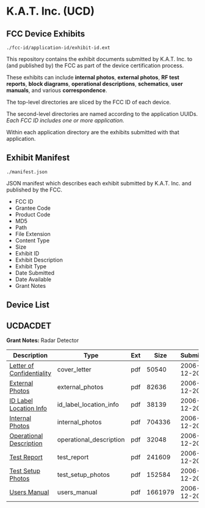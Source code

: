 # K.A.T. Inc. (UCD)
## FCC Device Exhibits

```
./fcc-id/application-id/exhibit-id.ext
```

This repository contains the exhibit documents submitted by K.A.T. Inc. to (and published by) the FCC as part of the device certification process.

These exhibits can include **internal photos**, **external photos**, **RF test reports**, **block diagrams**, **operational descriptions**, **schematics**, **user manuals**, and various **correspondence**.

The top-level directories are sliced by the FCC ID of each device.

The second-level directories are named according to the application UUIDs. *Each FCC ID includes one or more application.*

Within each application directory are the exhibits submitted with that application. 

## Exhibit Manifest

```
./manifest.json
```

JSON manifest which describes each exhibit submitted by K.A.T. Inc. and published by the FCC.

- FCC ID
- Grantee Code
- Product Code
- MD5
- Path
- File Extension
- Content Type
- Size
- Exhibit ID
- Exhibit Description
- Exhibit Type
- Date Submitted
- Date Available
- Grant Notes

## Device List
## UCDACDET
**Grant Notes:** Radar Detector

| Description | Type | Ext | Size | Submitted | Available |
| ----------- | ---- | --- | ---- | --------- | --------- |
| [Letter of Confidentiality](UCDACDET/3795d160318467577fd62f537059be26/740425.pdf) | cover_letter | pdf | 50540 | 2006-12-20 | 2006-12-20 |
| [External Photos](UCDACDET/3795d160318467577fd62f537059be26/740422.pdf) | external_photos | pdf | 82636 | 2006-12-20 | 2006-12-20 |
| [ID Label Location Info](UCDACDET/3795d160318467577fd62f537059be26/740420.pdf) | id_label_location_info | pdf | 38139 | 2006-12-20 | 2006-12-20 |
| [Internal Photos](UCDACDET/3795d160318467577fd62f537059be26/740423.pdf) | internal_photos | pdf | 704336 | 2006-12-20 | 2006-12-20 |
| [Operational Description](UCDACDET/3795d160318467577fd62f537059be26/740427.pdf) | operational_description | pdf | 32048 | 2006-12-20 | 2006-12-20 |
| [Test Report](UCDACDET/3795d160318467577fd62f537059be26/740429.pdf) | test_report | pdf | 241609 | 2006-12-20 | 2006-12-20 |
| [Test Setup Photos](UCDACDET/3795d160318467577fd62f537059be26/740421.pdf) | test_setup_photos | pdf | 152584 | 2006-12-20 | 2006-12-20 |
| [Users Manual](UCDACDET/3795d160318467577fd62f537059be26/740426.pdf) | users_manual | pdf | 1661979 | 2006-12-20 | 2006-12-20 |
